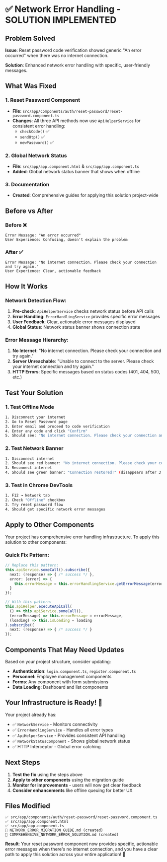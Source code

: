 # ✅ Network Error Handling - SOLUTION IMPLEMENTED

## Problem Solved

**Issue**: Reset password code verification showed generic "An error occurred" when there was no internet connection.

**Solution**: Enhanced network error handling with specific, user-friendly messages.

## What Was Fixed

### 1. Reset Password Component
- **File**: `src/app/components/auth/reset-password/reset-password.component.ts`
- **Changes**: All three API methods now use `ApiHelperService` for consistent error handling:
  - `checkCode()` ✅
  - `sendOtp()` ✅  
  - `newPassword()` ✅

### 2. Global Network Status
- **File**: `src/app/app.component.html` & `src/app/app.component.ts`
- **Added**: Global network status banner that shows when offline

### 3. Documentation
- **Created**: Comprehensive guides for applying this solution project-wide

## Before vs After

### Before ❌
```
Error Message: "An error occurred"
User Experience: Confusing, doesn't explain the problem
```

### After ✅
```
Error Message: "No internet connection. Please check your connection and try again."
User Experience: Clear, actionable feedback
```

## How It Works

### Network Detection Flow:
1. **Pre-check**: `ApiHelperService` checks network status before API calls
2. **Error Handling**: `ErrorHandlingService` provides specific error messages
3. **User Feedback**: Clear, actionable error messages displayed
4. **Global Status**: Network status banner shows connection state

### Error Message Hierarchy:
1. **No Internet**: "No internet connection. Please check your connection and try again."
2. **Server Unreachable**: "Unable to connect to the server. Please check your internet connection and try again."
3. **HTTP Errors**: Specific messages based on status codes (401, 404, 500, etc.)

## Test Your Solution

### 1. Test Offline Mode
```bash
1. Disconnect your internet
2. Go to Reset Password page
3. Enter email and proceed to code verification
4. Enter any code and click "Confirm"
5. Should see: "No internet connection. Please check your connection and try again."
```

### 2. Test Network Banner
```bash
1. Disconnect internet
2. Should see red banner: "No internet connection. Please check your connection."
3. Reconnect internet
4. Should see green banner: "Connection restored!" (disappears after 3 seconds)
```

### 3. Test in Chrome DevTools
```bash
1. F12 → Network tab
2. Check "Offline" checkbox
3. Try reset password flow
4. Should get specific network error messages
```

## Apply to Other Components

Your project has comprehensive error handling infrastructure. To apply this solution to other components:

### Quick Fix Pattern:
```typescript
// Replace this pattern:
this.apiService.someCall().subscribe({
  next: (response) => { /* success */ },
  error: (error) => { 
    this.errorMessage = this.errorHandlingService.getErrorMessage(error);
  }
});

// With this pattern:
this.apiHelper.executeApiCall(
  () => this.apiService.someCall(),
  (errorMessage) => this.errorMessage = errorMessage,
  (loading) => this.isLoading = loading
).subscribe({
  next: (response) => { /* success */ }
});
```

## Components That May Need Updates

Based on your project structure, consider updating:

- **Authentication**: `login.component.ts`, `register.component.ts`
- **Personnel**: Employee management components
- **Forms**: Any component with form submissions
- **Data Loading**: Dashboard and list components

## Your Infrastructure is Ready! 🎉

Your project already has:
- ✅ `NetworkService` - Monitors connectivity
- ✅ `ErrorHandlingService` - Handles all error types
- ✅ `ApiHelperService` - Provides consistent API handling
- ✅ `NetworkStatusComponent` - Shows global network status
- ✅ HTTP Interceptor - Global error catching

## Next Steps

1. **Test the fix** using the steps above
2. **Apply to other components** using the migration guide
3. **Monitor for improvements** - users will now get clear feedback
4. **Consider enhancements** like offline queuing for better UX

## Files Modified

```
✅ src/app/components/auth/reset-password/reset-password.component.ts
✅ src/app/app.component.html  
✅ src/app/app.component.ts
📄 NETWORK_ERROR_MIGRATION_GUIDE.md (created)
📄 COMPREHENSIVE_NETWORK_ERROR_SOLUTION.md (created)
```

**Result**: Your reset password component now provides specific, actionable error messages when there's no internet connection, and you have a clear path to apply this solution across your entire application! 🚀
